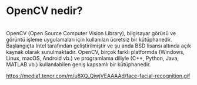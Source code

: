 <h1>OpenCV nedir?</h1>
<br>
OpenCV (Open Source Computer Vision Library), bilgisayar görüsü ve görüntü işleme uygulamaları için kullanılan ücretsiz bir kütüphanedir. Başlangıçta Intel tarafından geliştirilmiştir ve şu anda BSD lisansı altında açık kaynak olarak sunulmaktadır. OpenCV, birçok farklı platformda (Windows, Linux, macOS, Android vb.) ve programlama diliyle (C++, Python, Java, MATLAB vb.) kullanılabilen geniş kapsamlı bir kütüphanedir.
<br>

https://media1.tenor.com/m/u8XQ_QiwjVEAAAAd/face-facial-recognition.gif
